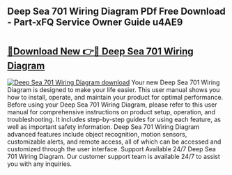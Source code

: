 ## Deep Sea 701 Wiring Diagram PDf Free Download - Part-xFQ Service Owner Guide u4AE9

# <h2><a href="http://dfl6lfp.blite.top/?on=Deep+Sea+701+Wiring+Diagram">🔗Download New 👉🔴 Deep Sea 701 Wiring Diagram</a></h2>

[![Deep Sea 701 Wiring Diagram download](https://i.imgur.com/lujVjoI.png)](http://dfl6lfp.blite.top/?on=Deep+Sea+701+Wiring+Diagram)
Your new Deep Sea 701 Wiring Diagram is designed to make your life easier. This user manual shows you how to install, operate, and maintain your product for optimal performance. Before using your Deep Sea 701 Wiring Diagram, please refer to this user manual for comprehensive instructions on product setup, operation, and troubleshooting. It includes step-by-step guides for using each feature, as well as important safety information. Deep Sea 701 Wiring Diagram advanced features include object recognition, motion sensors, customizable alerts, and remote access, all of which can be accessed and customized through the user interface. Support Available 24/7 Deep Sea 701 Wiring Diagram. Our customer support team is available 24/7 to assist you with any inquiries.
